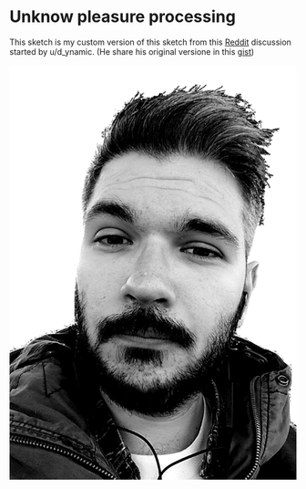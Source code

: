 # Unknow pleasure processing

This sketch is my custom version of this sketch from this [Reddit] discussion started by u/d_ynamic. (He share his original versione in this [gist])

![alt text][sourceImage]



[Reddit]: https://www.reddit.com/r/generative/comments/g7o79g/processing_3_50_lines/

[sourceImage]: Images/image.png "Source image"


[gist]: https://gist.github.com/u-ndefine/8e4bc21be4275f87fefe7b2a68487161